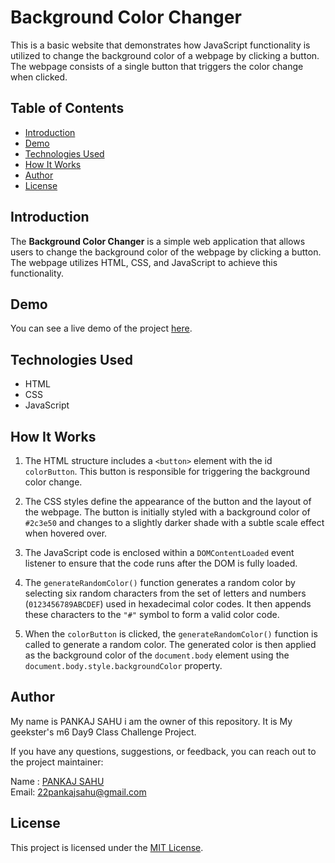 # Background Color Changer

This is a basic website that demonstrates how JavaScript functionality is utilized to change the background color of a webpage by clicking a button. The webpage consists of a single button that triggers the color change when clicked.

## Table of Contents

- [Introduction](#introduction)
- [Demo](#demo)
- [Technologies Used](#technologies-used)
- [How It Works](#how-it-works)
- [Author](#author)
- [License](#license)

## Introduction

The **Background Color Changer** is a simple web application that allows users to change the background color of the webpage by clicking a button. The webpage utilizes HTML, CSS, and JavaScript to achieve this functionality.

## Demo

You can see a live demo of the project [here](https://22pankajsahu.github.io/m6Day10HomeWorkChallenge/).

## Technologies Used

- HTML
- CSS
- JavaScript

## How It Works

1. The HTML structure includes a `<button>` element with the id `colorButton`. This button is responsible for triggering the background color change.

2. The CSS styles define the appearance of the button and the layout of the webpage. The button is initially styled with a background color of `#2c3e50` and changes to a slightly darker shade with a subtle scale effect when hovered over.

3. The JavaScript code is enclosed within a `DOMContentLoaded` event listener to ensure that the code runs after the DOM is fully loaded.

4. The `generateRandomColor()` function generates a random color by selecting six random characters from the set of letters and numbers (`0123456789ABCDEF`) used in hexadecimal color codes. It then appends these characters to the `"#"` symbol to form a valid color code.

5. When the `colorButton` is clicked, the `generateRandomColor()` function is called to generate a random color. The generated color is then applied as the background color of the `document.body` element using the `document.body.style.backgroundColor` property.

## Author

My name is PANKAJ SAHU i am the owner of this repository. It is My geekster's m6 Day9 Class Challenge Project.

If you have any questions, suggestions, or feedback, you can reach out to the project maintainer:

 Name : [PANKAJ SAHU](https://linkedin.com/in/22pankajsahu-) <br>
 Email: [22pankajsahu@gmail.com](mailto:22pankajsahu@gmail.com)


## License

This project is licensed under the [MIT License](LICENSE).
